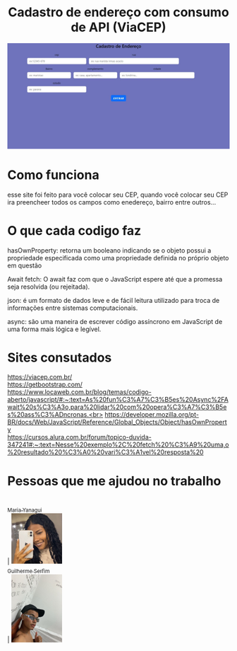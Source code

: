 <h1 align="center">  Cadastro de endereço com consumo de API (ViaCEP) </h1>

![teladelogin](Captura%20de%20tela_3-10-2024_111724_.jpeg)

# Como funciona 
esse site foi feito para você colocar seu CEP, quando você colocar seu CEP ira preencheer todos os campos como enedereço, bairro entre outros...


# O que cada codigo faz 
 hasOwnProperty: retorna um booleano indicando se o objeto possui a propriedade especificada como uma propriedade definida no próprio objeto em questão
  
 Await fetch:  O await faz com que o JavaScript espere até que a promessa seja resolvida (ou rejeitada).

 ⁠json: é um formato de dados leve e de fácil leitura utilizado para troca de informações entre sistemas computacionais. 

 ⁠async:  são uma maneira de escrever código assíncrono em JavaScript de uma forma mais lógica e legível. 

# Sites consutados
https://viacep.com.br/<br>
https://getbootstrap.com/<br>
https://www.locaweb.com.br/blog/temas/codigo-aberto/javascript/#:~:text=As%20fun%C3%A7%C3%B5es%20Async%2FAwait%20s%C3%A3o,para%20lidar%20com%20opera%C3%A7%C3%B5es%20ass%C3%ADncronas.<br>
https://developer.mozilla.org/pt-BR/docs/Web/JavaScript/Reference/Global_Objects/Object/hasOwnProperty<br>
https://cursos.alura.com.br/forum/topico-duvida-347241#:~:text=Nesse%20exemplo%2C%20fetch%20%C3%A9%20uma,o%20resultado%20%C3%A0%20vari%C3%A1vel%20resposta%20<br>

# Pessoas que me ajudou no trabalho
 [<br><sub>Maria Yanagui<br> </sub>](https://github.com/mariayanagui) |  [<img loading="lazy" src="yanagui.jpg" width=115><br><sub>Guilherme Serfim<br></sub>](https://github.com/Guilimas2) |  [<img loading="lazy" src="guieu.jpg" width=115><br><sub></sub>](h) 